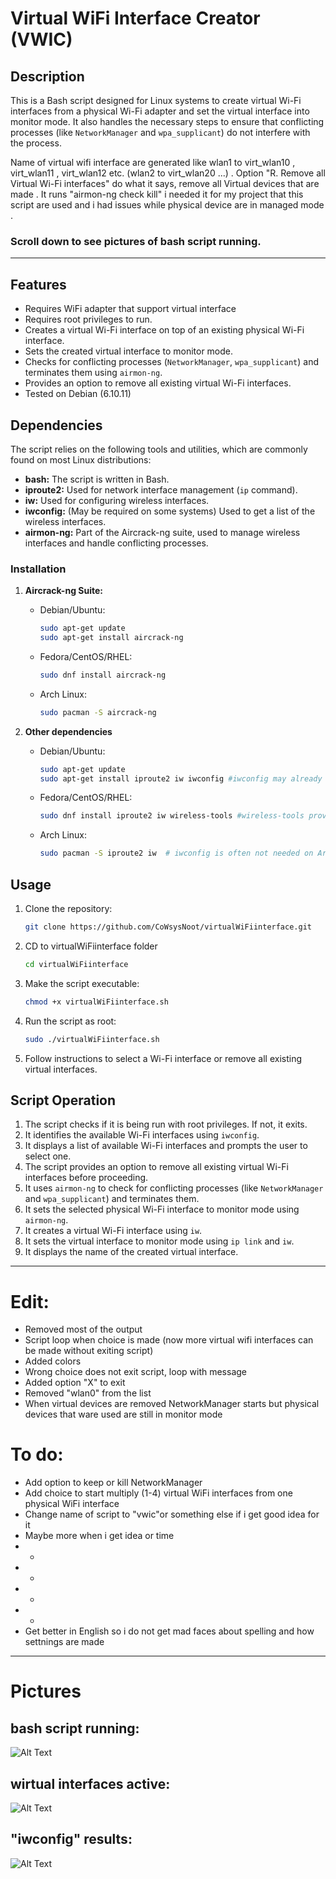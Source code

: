 
# Virtual WiFi Interface Creator (VWIC) 

## Description

This is a Bash script designed for Linux systems to create virtual Wi-Fi interfaces from a physical Wi-Fi adapter and set the virtual interface into monitor mode.  It also handles the necessary steps to ensure that conflicting processes (like `NetworkManager` and `wpa_supplicant`) do not interfere with the process.

Name of virtual wifi interface are generated like wlan1 to virt_wlan10 , virt_wlan11 , virt_wlan12 etc.  (wlan2 to virt_wlan20 ...) .
Option "R. Remove all Virtual Wi-Fi interfaces"  do what it says, remove all Virtual devices that are made .
It runs "airmon-ng check kill" i needed it for my project that this script are used and i had issues while physical device are in managed mode . 

### Scroll down to see pictures of bash script running. 
**************************************************************************************************************************************


## Features
* Requires WiFi adapter that support virtual interface 
* Requires root privileges to run.
* Creates a virtual Wi-Fi interface on top of an existing physical Wi-Fi interface.
* Sets the created virtual interface to monitor mode.
* Checks for conflicting processes (`NetworkManager`, `wpa_supplicant`) and terminates them using `airmon-ng`.
* Provides an option to remove all existing virtual Wi-Fi interfaces.
* Tested on Debian (6.10.11) 


## Dependencies

The script relies on the following tools and utilities, which are commonly found on most Linux distributions:

* **bash:** The script is written in Bash.
* **iproute2:** Used for network interface management (`ip` command).
* **iw:** Used for configuring wireless interfaces.
* **iwconfig:** (May be required on some systems) Used to get a list of the wireless interfaces.
* **airmon-ng:** Part of the Aircrack-ng suite, used to manage wireless interfaces and handle conflicting processes.

### Installation

1.  **Aircrack-ng Suite:**

    * Debian/Ubuntu:
        ```bash
        sudo apt-get update
        sudo apt-get install aircrack-ng
        ```
    * Fedora/CentOS/RHEL:
        ```bash
        sudo dnf install aircrack-ng
        ```
    * Arch Linux:
        ```bash
        sudo pacman -S aircrack-ng
        ```

2.  **Other dependencies**

    * Debian/Ubuntu:
        ```bash
        sudo apt-get update
        sudo apt-get install iproute2 iw iwconfig #iwconfig may already be installed
        ```
     * Fedora/CentOS/RHEL:
        ```bash
        sudo dnf install iproute2 iw wireless-tools #wireless-tools provides iwconfig
        ```
     * Arch Linux:
        ```bash
        sudo pacman -S iproute2 iw  # iwconfig is often not needed on Arch
        ```

## Usage

1.  Clone the repository:
    ```bash
    git clone https://github.com/CoWsysNoot/virtualWiFiinterface.git
    ```
2.  CD to virtualWiFiinterface folder
    ```bash
    cd virtualWiFiinterface
    ```
4.  Make the script executable:
    ```bash
    chmod +x virtualWiFiinterface.sh
    ```

5.  Run the script as root:
    ```bash
    sudo ./virtualWiFiinterface.sh
    ```

6.  Follow instructions to select a Wi-Fi interface or remove all existing virtual interfaces.

## Script Operation

1.  The script checks if it is being run with root privileges. If not, it exits.
2.  It identifies the available Wi-Fi interfaces using `iwconfig`.
3.  It displays a list of available Wi-Fi interfaces and prompts the user to select one.
4.  The script provides an option to remove all existing virtual Wi-Fi interfaces before proceeding.
5.  It uses `airmon-ng` to check for conflicting processes (like `NetworkManager` and `wpa_supplicant`) and terminates them.
6.  It sets the selected physical Wi-Fi interface to monitor mode using `airmon-ng`.
7.  It creates a virtual Wi-Fi interface using `iw`.
8.  It sets the virtual interface to monitor mode using `ip link` and `iw`.
9.  It displays the name of the created virtual interface.

**************************************************************************************************************************************

# Edit:

* Removed most of the output
* Script loop when choice is made (now more virtual wifi interfaces can be made without exiting script)
* Added colors 
* Wrong choice does not exit script, loop with message
* Added option "X" to exit
* Removed "wlan0" from the list
* When virtual devices are removed NetworkManager starts but physical devices that ware used are still in monitor mode  


# To do:

* Add option to keep or kill NetworkManager
* Add choice to start multiply (1-4) virtual WiFi interfaces from one physical WiFi interface
* Change name of script to "vwic"or something else if i get good idea for it 
* Maybe more when i get idea or time
* -
* -
* -
* -
* Get better in English so i do not get mad faces about spelling and how settnings are made 

**************************************************************************************************************************************

# Pictures


## bash script running:
![Alt Text](https://iili.io/3VC2EMP.png)

##  wirtual interfaces active:
![Alt Text](https://iili.io/3VCB8il.png)

##  "iwconfig" results:
![Alt Text](https://iili.io/3VCKznp.png)
